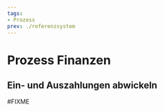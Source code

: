 ```yaml
---
tags:
- Prozess
prev: ./referenzsystem
---
```

# Prozess Finanzen

## Ein- und Auszahlungen abwickeln

#FIXME 